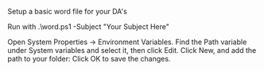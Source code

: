 Setup a basic word file for your DA's

Run with  .\word.ps1 -Subject "Your Subject Here"

Open System Properties → Environment Variables.
Find the Path variable under System variables and select it, then click Edit.
Click New, and add the path to your folder:
Click OK to save the changes.